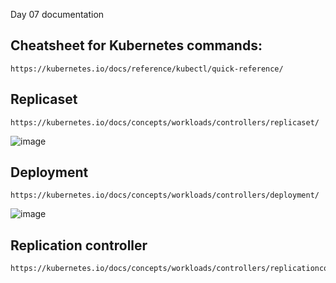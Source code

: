 Day 07 documentation

## Cheatsheet for Kubernetes commands:
```
https://kubernetes.io/docs/reference/kubectl/quick-reference/
```
## Replicaset
```
https://kubernetes.io/docs/concepts/workloads/controllers/replicaset/
```
![image](https://github.com/user-attachments/assets/32dd27f9-097a-4627-a286-a98111297d12)

## Deployment
```
https://kubernetes.io/docs/concepts/workloads/controllers/deployment/
```
![image](https://github.com/user-attachments/assets/fb352bc6-1632-4ebc-8c09-5a35f5b60cd6)

## Replication controller
```
https://kubernetes.io/docs/concepts/workloads/controllers/replicationcontroller/
```
